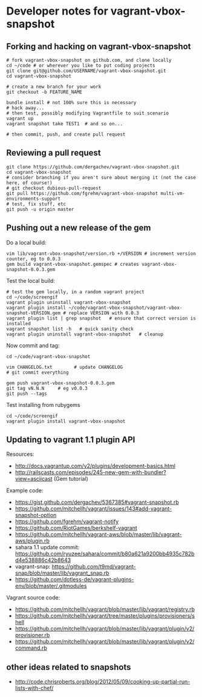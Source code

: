 # Developer notes for vagrant-vbox-snapshot

## Forking and hacking on vagrant-vbox-snapshot

```
# fork vagrant-vbox-snapshot on github.com, and clone locally
cd ~/code # or wherever you like to put coding projects
git clone git@github.com/USERNAME/vagrant-vbox-snapshot.git
cd vagrant-vbox-snapshot

# create a new branch for your work
git checkout -b FEATURE_NAME

bundle install # not 100% sure this is necessary
# hack away...
# then test, possibly modifying Vagrantfile to suit scenario
vagrant up 
vagrant snapshot take TEST1  # and so on...

# then commit, push, and create pull request
```

## Reviewing a pull request

```
git clone https://github.com/dergachev/vagrant-vbox-snapshot.git
cd vagrant-vbox-snapshot
# consider branching if you aren't sure about merging it (not the case here, of course!)
# git checkout dubious-pull-request
git pull https://github.com/fgrehm/vagrant-vbox-snapshot multi-vm-environments-support
# test, fix stuff, etc
git push -u origin master
```

## Pushing out a new release of the gem

Do a local build:

```
vim lib/vagrant-vbox-snapshot/version.rb +/VERSION # increment version counter, eg to 0.0.3
gem build vagrant-vbox-snapshot.gemspec # creates vagrant-vbox-snapshot-0.0.3.gem  
```

Test the local build:

```
# test the gem locally, in a random vagrant project
cd ~/code/screengif
vagrant plugin uninstall vagrant-vbox-snapshot
vagrant plugin install ~/code/vagrant-vbox-snapshot/vagrant-vbox-snapshot-VERSION.gem # replace VERSION with 0.0.3
vagrant plugin list | grep snapshot   # ensure that correct version is installed
vagrant snapshot list -h   # quick sanity check
vagrant plugin uninstall vagrant-vbox-snapshot   # cleanup
```

Now commit and tag:


```
cd ~/code/vagrant-vbox-snapshot

vim CHANGELOG.txt        # update CHANGELOG
# git commit everything

gem push vagrant-vbox-snapshot-0.0.3.gem
git tag vN.N.N     # eg v0.0.3
git push --tags
```

Test installing from rubygems

```
cd ~/code/screengif
vagrant plugin install vagrant-vbox-snapshot
```


## Updating to vagrant 1.1 plugin API

Resources:

* http://docs.vagrantup.com/v2/plugins/development-basics.html
* http://railscasts.com/episodes/245-new-gem-with-bundler?view=asciicast (Gem tutorial)

Example code:

* https://gist.github.com/dergachev/5367385#vagrant-snapshot.rb
* https://github.com/mitchellh/vagrant/issues/143#add-vagrant-snapshot-option
* https://github.com/fgrehm/vagrant-notify
* https://github.com/RiotGames/berkshelf-vagrant
* https://github.com/mitchellh/vagrant-aws/blob/master/lib/vagrant-aws/plugin.rb
* sahara 1.1 update commit: https://github.com/ryuzee/sahara/commit/b80a621a9200bb4935c782bd4e538886c42b8643
* vagrant-snap: https://github.com/t9md/vagrant-snap/blob/master/lib/vagrant_snap.rb
* https://github.com/dotless-de/vagrant-plugins-env/blob/master/.gitmodules

Vagrant source code:

* https://github.com/mitchellh/vagrant/blob/master/lib/vagrant/registry.rb
* https://github.com/mitchellh/vagrant/tree/master/plugins/provisioners/shell
* https://github.com/mitchellh/vagrant/blob/master/lib/vagrant/plugin/v2/provisioner.rb
* https://github.com/mitchellh/vagrant/blob/master/lib/vagrant/plugin/v2/command.rb

## other ideas related to snapshots

* http://code.chrisroberts.org/blog/2012/05/09/cooking-up-partial-run-lists-with-chef/
